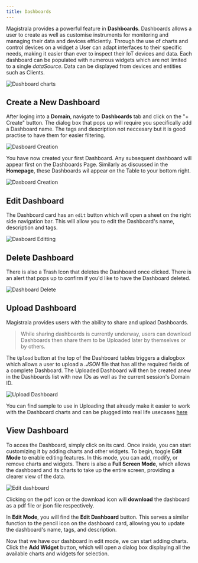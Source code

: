 ```yaml
---
title: Dashboards
---
```



Magistrala provides a powerful feature in **Dashboards**.
Dashboards allows a user to create as well as customise instruments for monitoring and managing their data and devices efficiently.
Through the use of charts and control devices on a widget a User can adapt interfaces to their specific needs, making it easier than ever to inspect their IoT devices and data.
Each dashboard can be populated with numerous widgets which are not limited to a single _dataSource_.
Data can be displayed from devices and entities such as Clients.

![Dashboard charts](../docs/img/dashboards/dashboard-with-charts.png)

## Create a New Dashboard

After loging into a **Domain**, navigate to **Dashboards** tab and click on the "+ Create" button. The dialog box that pops up will require you specifically add a Dashboard name. The tags and description not neccesary but it is good practise to have them for easier filtering.

![Dasboard Creation](../docs/img/dashboards/dashboard-create.png)

You have now created your first Dashboard. Any subsequent dashboard will appear first on the Dashboards Page. Similarly as discussed in the **Homepage**, these Dashboards wil appear on the Table to your bottom right.

![Dasboard Creation](../docs/img/dashboards/first-Dashboard.png)

## Edit Dashboard

The Dashboard card has an `edit` button which will open a sheet on the right side navigation bar. This will allow you to edit the Dashboard's name, description and tags.

![Dasboard Editting](../docs/img/dashboards/edit-dashboard.png)

## Delete Dashboard

There is also a Trash Icon that deletes the Dashboard once clicked.
There is an alert that pops up to confirm if you'd like to have the Dashboard deleted.

![Dashboard Delete](../docs/img/dashboards/delet-dashboard.png)

## Upload Dashboard

Magistrala provides users with the ability to share and upload Dashboards.

> While sharing dashboards is currently underway, users can download Dashboards then share them to be Uploaded later by themselves or by others.

The `Upload` button at the top of the Dashboard tables triggers a dialogbox which allows a user to upload a _.JSON_ file that has all the required fields of a complete Dashboard. The Uploaded Dashboard will then be created anew in the Dashboards list with new IDs as well as the current session's Domain ID.

![Upload Dashboard](../docs/img/dashboards/upload-dashboard.png)

You can find sample to use in Uploading that already make it easier to work with the Dashboard charts and can be plugged into real life usecases [here][samples]

## View Dashboard

To acces the Dashboard, simply click on its card.
Once inside, you can start customizing it by adding charts and other widgets.
To begin, toggle **Edit Mode** to enable editing features. In this mode, you can add, modify, or remove charts and widgets.
There is also a **Full Screen Mode**, which allows the dashboard and its charts to take up the entire screen, providing a clearer view of the data.

![Edit dashboard](../docs/img/dashboards/view-dashboard.png)

Clicking on the pdf icon or the download icon will **download** the dashboard as a pdf file or json file respectively.

In **Edit Mode**, you will find the **Edit Dashboard** button.
This serves a similar function to the pencil icon on the dashboard card, allowing you to update the dashboard's name, tags, and description.

Now that we have our dashboard in edit mode, we can start adding charts.
Click the **Add Widget** button, which will open a dialog box displaying all the available charts and widgets for selection.

[samples]: https://github.com/absmach/magistrala-ui/tree/main/samples/dashboard-templates
